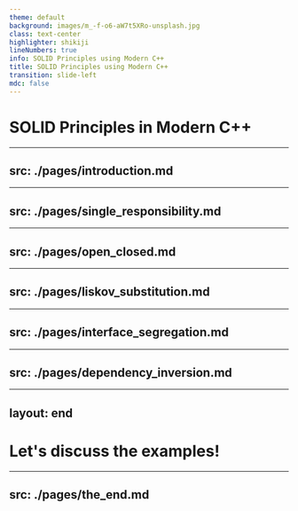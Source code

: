 ```yaml
---
theme: default
background: images/m_-f-o6-aW7t5XRo-unsplash.jpg
class: text-center
highlighter: shikiji
lineNumbers: true
info: SOLID Principles using Modern C++
title: SOLID Principles using Modern C++
transition: slide-left
mdc: false
---
```


# SOLID Principles in Modern C++

---
src: ./pages/introduction.md
---

---
src: ./pages/single_responsibility.md
---

---
src: ./pages/open_closed.md
---

---
src: ./pages/liskov_substitution.md
---

---
src: ./pages/interface_segregation.md
---

---
src: ./pages/dependency_inversion.md
---

---
layout: end
---
# Let's discuss the examples!

---
src: ./pages/the_end.md
---

